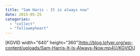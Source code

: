 ```yaml
---
title: "Sam Haris - It is always now"
date: 2015-05-25
categories: 
  - "collect"
  - "followmyheart"
---
```


\[KGVID width="640" height="360"\]http://blog.lofyer.org/wp-content/uploads/Sam-Harris-It-Is-Always-Now.mp4\[/KGVID\]
